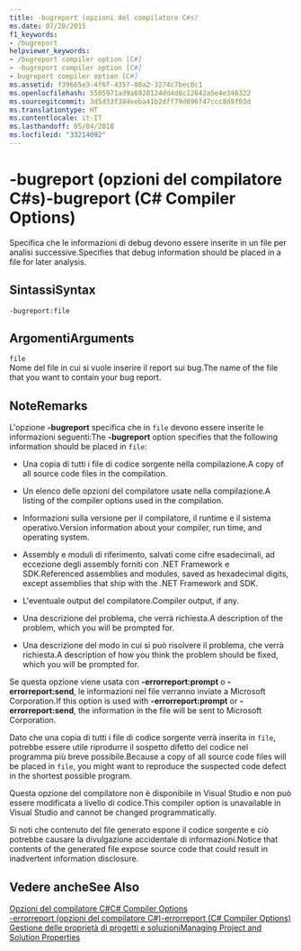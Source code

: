 ```yaml
---
title: -bugreport (opzioni del compilatore C#s)
ms.date: 07/20/2015
f1_keywords:
- /bugreport
helpviewer_keywords:
- /bugreport compiler option [C#]
- -bugreport compiler option [C#]
- bugreport compiler option [C#]
ms.assetid: f39665e3-4f6f-4357-88a2-3274c7bec0c1
ms.openlocfilehash: 5505971ad9a6920124dd4d8c12642a5e4e346322
ms.sourcegitcommit: 3d5d33f384eeba41b2dff79d096f47ccc8d8f03d
ms.translationtype: HT
ms.contentlocale: it-IT
ms.lasthandoff: 05/04/2018
ms.locfileid: "33214092"
---
```

# <a name="-bugreport-c-compiler-options"></a><span data-ttu-id="8eb9f-102">-bugreport (opzioni del compilatore C#s)</span><span class="sxs-lookup"><span data-stu-id="8eb9f-102">-bugreport (C# Compiler Options)</span></span>
<span data-ttu-id="8eb9f-103">Specifica che le informazioni di debug devono essere inserite in un file per analisi successive.</span><span class="sxs-lookup"><span data-stu-id="8eb9f-103">Specifies that debug information should be placed in a file for later analysis.</span></span>  
  
## <a name="syntax"></a><span data-ttu-id="8eb9f-104">Sintassi</span><span class="sxs-lookup"><span data-stu-id="8eb9f-104">Syntax</span></span>  
  
```console  
-bugreport:file  
```  
  
## <a name="arguments"></a><span data-ttu-id="8eb9f-105">Argomenti</span><span class="sxs-lookup"><span data-stu-id="8eb9f-105">Arguments</span></span>  
 `file`  
 <span data-ttu-id="8eb9f-106">Nome del file in cui si vuole inserire il report sui bug.</span><span class="sxs-lookup"><span data-stu-id="8eb9f-106">The name of the file that you want to contain your bug report.</span></span>  
  
## <a name="remarks"></a><span data-ttu-id="8eb9f-107">Note</span><span class="sxs-lookup"><span data-stu-id="8eb9f-107">Remarks</span></span>  
 <span data-ttu-id="8eb9f-108">L'opzione **-bugreport** specifica che in `file` devono essere inserite le informazioni seguenti:</span><span class="sxs-lookup"><span data-stu-id="8eb9f-108">The **-bugreport** option specifies that the following information should be placed in `file`:</span></span>  
  
-   <span data-ttu-id="8eb9f-109">Una copia di tutti i file di codice sorgente nella compilazione.</span><span class="sxs-lookup"><span data-stu-id="8eb9f-109">A copy of all source code files in the compilation.</span></span>  
  
-   <span data-ttu-id="8eb9f-110">Un elenco delle opzioni del compilatore usate nella compilazione.</span><span class="sxs-lookup"><span data-stu-id="8eb9f-110">A listing of the compiler options used in the compilation.</span></span>  
  
-   <span data-ttu-id="8eb9f-111">Informazioni sulla versione per il compilatore, il runtime e il sistema operativo.</span><span class="sxs-lookup"><span data-stu-id="8eb9f-111">Version information about your compiler, run time, and operating system.</span></span>  
  
-   <span data-ttu-id="8eb9f-112">Assembly e moduli di riferimento, salvati come cifre esadecimali, ad eccezione degli assembly forniti con .NET Framework e SDK.</span><span class="sxs-lookup"><span data-stu-id="8eb9f-112">Referenced assemblies and modules, saved as hexadecimal digits, except assemblies that ship with the .NET Framework and SDK.</span></span>  
  
-   <span data-ttu-id="8eb9f-113">L'eventuale output del compilatore.</span><span class="sxs-lookup"><span data-stu-id="8eb9f-113">Compiler output, if any.</span></span>  
  
-   <span data-ttu-id="8eb9f-114">Una descrizione del problema, che verrà richiesta.</span><span class="sxs-lookup"><span data-stu-id="8eb9f-114">A description of the problem, which you will be prompted for.</span></span>  
  
-   <span data-ttu-id="8eb9f-115">Una descrizione del modo in cui si può risolvere il problema, che verrà richiesta.</span><span class="sxs-lookup"><span data-stu-id="8eb9f-115">A description of how you think the problem should be fixed, which you will be prompted for.</span></span>  
  
 <span data-ttu-id="8eb9f-116">Se questa opzione viene usata con **-errorreport:prompt** o **-errorreport:send**, le informazioni nel file verranno inviate a Microsoft Corporation.</span><span class="sxs-lookup"><span data-stu-id="8eb9f-116">If this option is used with **-errorreport:prompt** or **-errorreport:send**, the information in the file will be sent to Microsoft Corporation.</span></span>  
  
 <span data-ttu-id="8eb9f-117">Dato che una copia di tutti i file di codice sorgente verrà inserita in `file`, potrebbe essere utile riprodurre il sospetto difetto del codice nel programma più breve possibile.</span><span class="sxs-lookup"><span data-stu-id="8eb9f-117">Because a copy of all source code files will be placed in `file`, you might want to reproduce the suspected code defect in the shortest possible program.</span></span>  
  
 <span data-ttu-id="8eb9f-118">Questa opzione del compilatore non è disponibile in Visual Studio e non può essere modificata a livello di codice.</span><span class="sxs-lookup"><span data-stu-id="8eb9f-118">This compiler option is unavailable in Visual Studio and cannot be changed programmatically.</span></span>  
  
 <span data-ttu-id="8eb9f-119">Si noti che contenuto del file generato espone il codice sorgente e ciò potrebbe causare la divulgazione accidentale di informazioni.</span><span class="sxs-lookup"><span data-stu-id="8eb9f-119">Notice that contents of the generated file expose source code that could result in inadvertent information disclosure.</span></span>  
  
## <a name="see-also"></a><span data-ttu-id="8eb9f-120">Vedere anche</span><span class="sxs-lookup"><span data-stu-id="8eb9f-120">See Also</span></span>  
 [<span data-ttu-id="8eb9f-121">Opzioni del compilatore C#</span><span class="sxs-lookup"><span data-stu-id="8eb9f-121">C# Compiler Options</span></span>](../../../csharp/language-reference/compiler-options/index.md)  
 [<span data-ttu-id="8eb9f-122">-errorreport (opzioni del compilatore C#)</span><span class="sxs-lookup"><span data-stu-id="8eb9f-122">-errorreport (C# Compiler Options)</span></span>](../../../csharp/language-reference/compiler-options/errorreport-compiler-option.md)  
 [<span data-ttu-id="8eb9f-123">Gestione delle proprietà di progetti e soluzioni</span><span class="sxs-lookup"><span data-stu-id="8eb9f-123">Managing Project and Solution Properties</span></span>](/visualstudio/ide/managing-project-and-solution-properties)
